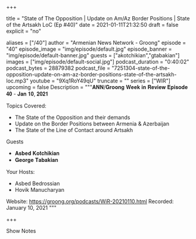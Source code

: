 
+++

title = "State of The Opposition | Update on Am/Az Border Positions | State of the Artsakh LoC (Ep  #40)"
date = 2021-01-11T21:32:50
draft = false
explicit = "no"

aliases = ["/40"]
author = "Armenian News Network - Groong"
episode = "40"
episode_image = "img/episode/default.jpg"
episode_banner = "img/episode/default-banner.jpg"
guests = ["akotchikian","gtabakian"]
images = ["img/episode/default-social.jpg"]
podcast_duration = "0:40:02"
podcast_bytes = 28879382
podcast_file = "7251304-state-of-the-opposition-update-on-am-az-border-positions-state-of-the-artsakh-loc.mp3"
youtube = "9Xq1RoY49qU"
truncate = ""
series = ["WIR"]
upcoming = false
Description = """𝐀𝐍𝐍/𝐆𝐫𝐨𝐨𝐧𝐠 𝐖𝐞𝐞𝐤 𝐢𝐧 𝐑𝐞𝐯𝐢𝐞𝐰 𝐄𝐩𝐢𝐬𝐨𝐝𝐞 𝟒𝟎 - 𝐉𝐚𝐧 𝟏𝟎, 𝟐𝟎𝟐𝟏

Topics Covered:
- The State of the Opposition and their demands
- Update on the Border Positions between Armenia & Azerbaijan
- The State of the Line of Contact around Artsakh

Guests
- 𝐀𝐬𝐛𝐞𝐝 𝐊𝐨𝐭𝐜𝐡𝐢𝐤𝐢𝐚𝐧
- 𝐆𝐞𝐨𝐫𝐠𝐞 𝐓𝐚𝐛𝐚𝐤𝐢𝐚𝐧

Your Hosts:
- Asbed Bedrossian
- Hovik Manucharyan

Website: https://groong.org/podcasts/WiR-20210110.html
Recorded: January 10, 2021
"""

+++

Show Notes

